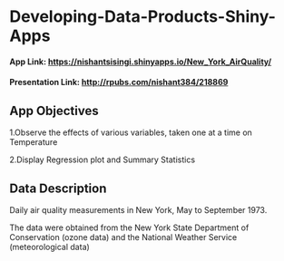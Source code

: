 # Developing-Data-Products-Shiny-Apps

#### App Link:  https://nishantsisingi.shinyapps.io/New_York_AirQuality/
#### Presentation Link: http://rpubs.com/nishant384/218869

## App Objectives
1.Observe the effects of various variables, taken one at a time on Temperature  

2.Display Regression plot and Summary Statistics

## Data Description
Daily air quality measurements in New York, May to September 1973.  

The data were obtained from the New York State Department of Conservation (ozone data) and the National Weather Service (meteorological data)
